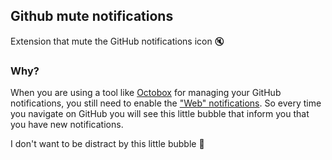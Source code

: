 ## Github mute notifications

Extension that mute the GitHub notifications icon 🔇

### Why?

When you are using a tool like [Octobox](https://octobox.io) for managing your GitHub notifications, you still need to enable the ["Web" notifications](https://github.com/settings/notifications). So every time you navigate on GitHub you will see this little bubble that inform you that you have new notifications.

I don't want to be distract by this little bubble 🙈
